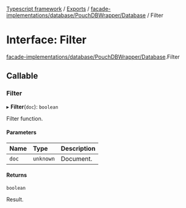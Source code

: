 [Typescript framework](../index.md) / [Exports](../modules.md) / [facade-implementations/database/PouchDBWrapper/Database](../modules/facade_implementations_database_PouchDBWrapper_Database.md) / Filter

# Interface: Filter

[facade-implementations/database/PouchDBWrapper/Database](../modules/facade_implementations_database_PouchDBWrapper_Database.md).Filter

## Callable

### Filter

▸ **Filter**(`doc`): `boolean`

Filter function.

#### Parameters

| Name | Type | Description |
| :------ | :------ | :------ |
| `doc` | `unknown` | Document. |

#### Returns

`boolean`

Result.

